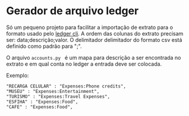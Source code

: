 # Gerador de arquivo ledger

Só um pequeno projeto para facilitar a importação de extrato para o formato usado pelo [ledger cli](https://www.ledger-cli.org). A ordem das colunas do extrato precisam ser: data;descrição;valor. O delimitador delimitador do formato csv está definido como padrão para ";". 

O arquivo `accounts.py ` é um mapa para descrição a ser encontrada no extrato e em qual conta no ledger a entrada deve ser colocada. 

Exemplo: 
```
"RECARGA CELULAR" : "Expenses:Phone credits",
"MUSEU" : "Expenses:Entertainment",
"TURISMO" : "Expenses:Travel Expenses",
"ESFIHA" : "Expenses:Food",
"CAFE" : "Expenses:Food",
``` 
